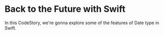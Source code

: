 
# Back to the Future with Swift

In this CodeStory, we're gonna explore some of the features of Date type in Swift.
